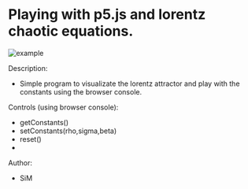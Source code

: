 # Playing with p5.js and lorentz chaotic equations.

![example](https://imgur.com/a/4B9ZF)

Description:
* Simple program to visualizate the lorentz attractor and play with the constants using the browser console.

Controls (using browser console):
* getConstants()
* setConstants(rho,sigma,beta)
* reset()
* 
Author:
* SiM

